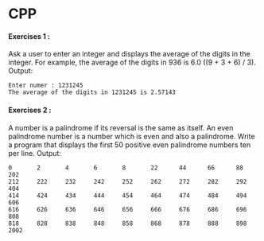 # CPP
#### **Exercises 1 :**
Ask a user to enter an integer and displays the average of the digits in the integer. For example, the 
average of the digits in 936 is 6.0 ((9 + 3 + 6) / 3).<br>
Output:<br>
```{r}
Enter numer : 1231245
The average of the digits in 1231245 is 2.57143
```
#### **Exercises 2 :**
A number is a palindrome if its reversal is the same as itself. An even palindrome number is a number 
which is even and also a palindrome. Write a program that displays the first 50  positive even 
palindrome numbers ten per line.
Output:<br>
```{r}
0       2       4       6       8       22      44      66      88      202
212     222     232     242     252     262     272     282     292     404
414     424     434     444     454     464     474     484     494     606
616     626     636     646     656     666     676     686     696     808
818     828     838     848     858     868     878     888     898     2002
```
